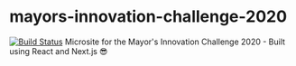 # mayors-innovation-challenge-2020
[![Build Status](https://travis-ci.com/city-of-kingston/mayors-innovation-challenge-2020.svg?branch=master)](https://travis-ci.com/city-of-kingston/mayors-innovation-challenge-2020)
Microsite for the Mayor's Innovation Challenge 2020 - Built using React and Next.js 😎
